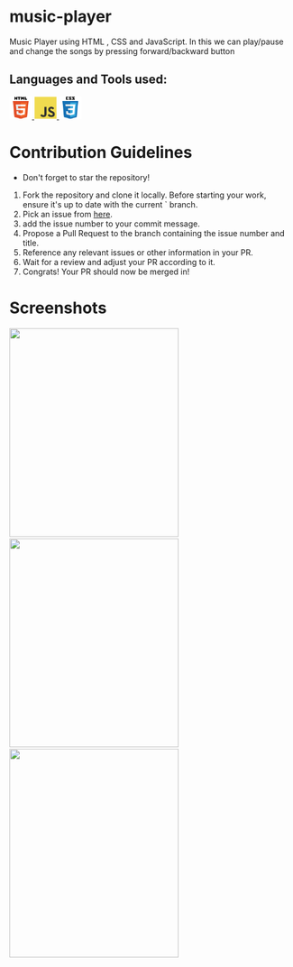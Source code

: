 # music-player
Music Player using HTML , CSS and JavaScript. 
In this we can play/pause and change the songs by pressing forward/backward button

<h2 align='left'> Languages and Tools used:</h2>
<p align='left'> 
<a href="https://www.w3.org/html/" target="_blank"> <img src="https://raw.githubusercontent.com/devicons/devicon/master/icons/html5/html5-original-wordmark.svg" alt="html" width="40" height="40"/> </a>
<a href="https://developer.mozilla.org/en-US/docs/Web/JavaScript" target="_blank"> <img src="https://raw.githubusercontent.com/devicons/devicon/master/icons/javascript/javascript-original.svg" alt="javascript" width="40" height="40"/> </a>
<a href="https://www.w3schools.com/css/" target="_blank"> <img src="https://raw.githubusercontent.com/devicons/devicon/master/icons/css3/css3-original-wordmark.svg" alt="css3" width="40" height="40"/> </a> 
</p>


# Contribution Guidelines
- Don't forget to star the repository!

1. Fork the repository and clone it locally. Before starting your work, ensure it's up to date with the current ` branch.
2. Pick an issue from [here](https://github.com/kirtiraj22/music-player/issues). 
3. add the issue number to your commit message.
4. Propose a Pull Request to the branch containing the issue number and title.
5. Reference any relevant issues or other information in your PR.
6. Wait for a review and adjust your PR according to it.
7. Congrats! Your PR should now be merged in!


# Screenshots

<p align='left'>
<img src="https://user-images.githubusercontent.com/95839946/197349703-957c43ad-e476-424a-8e48-3a6de4794c7a.png" width="300" height="370">
<img src="https://user-images.githubusercontent.com/95839946/197349722-98889c24-f7bb-4944-867d-d2cf5a2e1d08.png" width="300" height="370">
<img src="https://user-images.githubusercontent.com/95839946/197349743-70ea6e4d-9bf2-48fd-9d7e-aec77df2f3b9.png" width="300" height="370">
</p>

